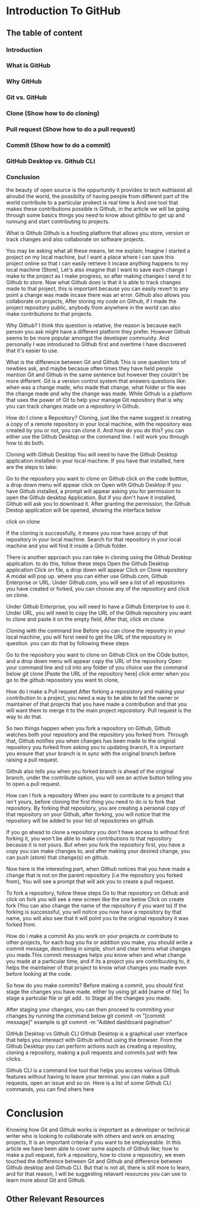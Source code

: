 # Introduction To GitHub
## The table of content
### Introduction
### What is GitHub
### Why GitHub
### Git vs. GitHub
### Clone (Show how to do cloning)
### Pull request (Show how to do a pull request)
### Commit (Show how to do a commit)
### GitHub Desktop vs. Github CLI
### Conclusion

the beauty of open source is the oppurtunity it provides to tech euthiasist all alroubd the world, the possibilty of having people from different part of the world contribute to a particular prokect is real time is 
And one tool that makes these contributions possible is Github, in the article we will be going through some basics things you need to know about githbu to get up and runnung and start contributing to projects.

What is Github
Github is a hosting platform that allows you store, version or track changes and also collaborate on software projects. 

You may be asking what all these means, let me explain; Imagine I started a project on my local machine, but I want a place where I can save this project online so that i can easily retrieve it incase anything happens to my local machine (Store), Let's also imagine that I want to save each change I make to the project as I make progress, so after making changes I send it to Github to store. Now what Github does is that it is able to track changes made to that project, this is important because you can easily revert to any point a change was made incase there was an error. Github also allows you collaborate on projects, After storing my code on Github, if I made the project repository public, anybody from anywhere in the world can also make contributions to that projects.

Why Github?
I think this question is relative, the reason is because each person you ask might have a different platform they prefer. However Github seems to be more popular amongst the developer community. And personally I was introduced to Github first and overtime I have discovered that it's easier to use.

What is the difference between Git and Github
This is one question lots of newbies ask, and maybe becasue often times they have held people mention Git and Github in the same sentence but however they couldn't be more different. Git is a version control system that answers questions like: when was a change made, who made that change, what folder or file was the change made and why the change was made. While Github is a platform that uses the power of Git to help your manage Git repository that is why you can track changes made on a repository in Github.

How do I clone a Repository?
Cloning, just like the name suggest is creating a copy of a remote repository in your local machine, with the repository was created by you or not, you can clone it. And how do you do this? you can either use the Github Desktop or the command line. I will work you through how to do both.

Cloning with Github Desktop
You will need to have the Github Desktop application installed in your local machine. If you have that installed, here are the steps to take:

Go to the repository you want to clone on Github
click on the code buttton, a drop down menu will appear
click on Open with Github Desktop
If you have Github installed, a prompt will appear asking you for permission to open the Github desktop Application, But if you don't have it installed, Github will ask you to download it.
After granting the permission, the Github Destop application will be opened, showing the interface below

click on clone

If the cloning is successfully, it means you now have acopy of that repository in your local machine. Search for that repository in your local machine and you will find it inside a Github folder.

There is another approach you can take in cloning using the Github Desktop application.
to do this, follow these steps
Open the Github Desktop application
Click on file, a drop down will appear
Click on Clone repository
A modal will pop up. where you can either use Github.com, Github Enterprise or URL.
Under Github.com, you will see a list of all repositories you have created or forked, you can choose any of the repository and click on clone.

Under Github Enterprise, you will need to have a Github Enterprise to use it.
Under URL, you will need to copy the URL of the Github repository you want to clone and paste it on the empty field, After that, click on clone.


Cloning with the command line
Before you can clone the repositry in your local machine, you will forst need to get the URL of the repository in question. you can do that by following these steps

Go to the repository you want to clone on Github
Click on the COde button, and a drop down menu will appear
copy the URL of the repository
Open your command line and cd into any folder of you choice
use the command below
git clone [Paste the URL of the repository here]
click enter
when you go to the github reposotory you want to clone, 

How do I make a Pull request
After forking a reposistory and making your contribution to a project, you need a way to be able to tell the owner or maintainer of that projects that you have made a contribution and that you will want them to merge it to the main project reposistory. Pull request is the way to do that.

So two things happen when you fork a repository on Github, Github watches both your repository and the repository you forked from. Through that, Github notifies you when changes has been made to the original repository you forked from asking you to updating branch, It is important you ensure that your branch is in sync with the original branch before raising a pull request. 

Github also tells you when you forked branch is ahead of the original branch, under the contribute option, you will see an active button telling you to open a pull request.


How can I fork a repository
When you want to contribute to a project that isn't yours, before cloning the first thing you need to do is to fork that repository. By forking that repository, you are creating a personal copy of that repository on your Github, after forking, you will notice that the repository will be added to your list of repositories on github.

If you go ahead to clone a repository you don't have access to without first forking it, you won't be able to make contributions to that repository because it is not yours. But when you fork the repository first, you have a copy you can make changes to, and after making your desired change, you can push (store) that change(s) on github.

Now here is the interesting part, when Github notices that you have made a change that is not on the parent repository (i.e the repository you forked from), You will see a prompt that will ask you to create a pull request.

To fork a repository, follow these steps
Go to that repository on Github and click on fork
you will see a new screen like the one below
Click on create fork (You can also change the name of the repository if you want to)
If the forking is successsful, you will notice you now have a repository by that name, you will also see that it will point you to the original repository it was forked from.

How do i make a commit
As you work on your projects or contribute to other projects, for each bug you fix or addition you make, you should write a commit message, describing in simple, short and clear terms what changes you made.This commit messages helps you know when and what change you made at a particular time, and if its a project you are contribuuting to, it helps the maintainer of that project to know what changes you made even before looking at the code.

So how do you make commits? Before making a commit, you should first stage the changes you have made. either by using
git add [name of file]
To stage a partcular file
or
git add . 
to Stage all the changes you made.

After staging your changes, you can then proceed to commiting your changes by running the command below
git commit -m "[commit message]"
example is
git commit -m "Added dashboard pagination"


GitHub Desktop vs Github CLI
Github Desktop is a graphical user interface that helps you intereact with Github without using the browser. From the Github Desktop you can perform actions such as creating a repositoy, cloning a repository, making a pull requests and commits just with few clicks.

Github CLI is a command line tool that helps you access various Github features without having to leave your terminal. you can make a pull requests, open an issue and so on. Here is a list of some Github CLI commands, you can find ohers here

# Conclusion
Knowing how Git and Github works is important as a developer or technical writer who is looking to collaborate with others and work on amazing projects, It is an important criteria if you want to be employeable.
In this article we have been able to cover some aspects of Github like; how to make a pull request, fork a repository, how to clone a reposotiry, we even touched the dofference between Git and Github and difference between Github desktop and Github CLI. But that is not all, there is still more to learn, and for that reason, I will be suggesting relavant resources you can use to learn more about Git and Github.

## Other Relevant Resources